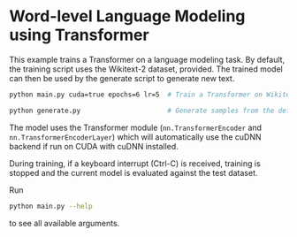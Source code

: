 # Word-level Language Modeling using Transformer

This example trains a Transformer on a language modeling task. By default, the training script uses the Wikitext-2 dataset, provided.
The trained model can then be used by the generate script to generate new text.

```bash
python main.py cuda=true epochs=6 lr=5  # Train a Transformer on Wikitext-2 with CUDA.

python generate.py                      # Generate samples from the default model checkpoint.
```

The model uses the Transformer module (`nn.TransformerEncoder` and `nn.TransformerEncoderLayer`) which will automatically use the cuDNN backend if run on CUDA with cuDNN installed.

During training, if a keyboard interrupt (Ctrl-C) is received, training is stopped and the current model is evaluated against the test dataset.

Run

```bash
python main.py --help
```
to see all available arguments.
